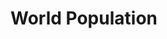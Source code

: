 # World Population
<div class="flourish-embed" data-src="visualisation/1121256"></div><script src="https://public.flourish.studio/resources/embed.js"></script>
